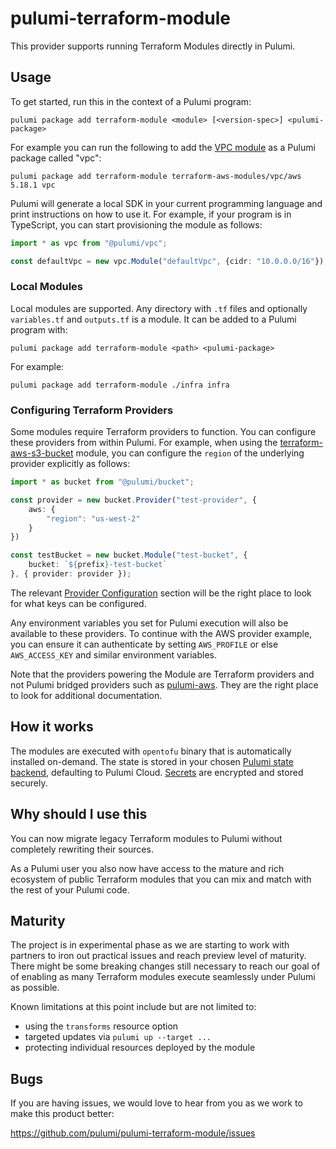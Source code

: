 # pulumi-terraform-module

This provider supports running Terraform Modules directly in Pulumi.

## Usage

To get started, run this in the context of a Pulumi program:

    pulumi package add terraform-module <module> [<version-spec>] <pulumi-package>

For example you can run the following to add the [VPC
module](https://registry.terraform.io/modules/terraform-aws-modules/vpc/aws/latest) as a Pulumi
package called "vpc":

    pulumi package add terraform-module terraform-aws-modules/vpc/aws 5.18.1 vpc

Pulumi will generate a local SDK in your current programming language and print instructions on how
to use it. For example, if your program is in TypeScript, you can start provisioning the module as
follows:

``` typescript
import * as vpc from "@pulumi/vpc";

const defaultVpc = new vpc.Module("defaultVpc", {cidr: "10.0.0.0/16"});
```

### Local Modules

Local modules are supported. Any directory with `.tf` files and optionally `variables.tf` and
`outputs.tf` is a module. It can be added to a Pulumi program with:

    pulumi package add terraform-module <path> <pulumi-package>

For example:

    pulumi package add terraform-module ./infra infra

### Configuring Terraform Providers

Some modules require Terraform providers to function. You can configure these providers from within Pulumi. For
example, when using the [terraform-aws-s3-bucket](https://github.com/terraform-aws-modules/terraform-aws-s3-bucket)
module, you can configure the `region` of the underlying provider explicitly as follows:

```typescript
import * as bucket from "@pulumi/bucket";

const provider = new bucket.Provider("test-provider", {
    aws: {
        "region": "us-west-2"
    }
})

const testBucket = new bucket.Module("test-bucket", {
    bucket: `${prefix}-test-bucket`
}, { provider: provider });
```

The relevant [Provider
Configuration](https://registry.terraform.io/providers/hashicorp/aws/latest/docs#provider-configuration) section will
be the right place to look for what keys can be configured.

Any environment variables you set for Pulumi execution will also be available to these providers. To continue with the
AWS provider example, you can ensure it can authenticate by setting `AWS_PROFILE` or else `AWS_ACCESS_KEY` and similar
environment variables.

Note that the providers powering the Module are Terraform providers and not Pulumi bridged providers such as
[pulumi-aws](https://github.com/pulumi/pulumi-aws). They are the right place to look for additional documentation.

## How it works

The modules are executed with `opentofu` binary that is automatically installed on-demand. The state is stored in your
chosen [Pulumi state backend](https://www.pulumi.com/docs/iac/concepts/state-and-backends/), defaulting to Pulumi
Cloud. [Secrets](https://www.pulumi.com/docs/iac/concepts/secrets/) are encrypted and stored securely.

## Why should I use this

You can now migrate legacy Terraform modules to Pulumi without completely rewriting their sources.

As a Pulumi user you also now have access to the mature and rich ecosystem of public Terraform modules that you can mix
and match with the rest of your Pulumi code.

## Maturity

The project is in experimental phase as we are starting to work with partners to iron out practical issues and reach
preview level of maturity. There might be some breaking changes still necessary to reach our goal of of enabling as
many Terraform modules execute seamlessly under Pulumi as possible.

Known limitations at this point include but are not limited to:

- using the `transforms` resource option
- targeted updates via `pulumi up --target ...`
- protecting individual resources deployed by the module

## Bugs


If you are having issues, we would love to hear from you as we work to make this product better:

https://github.com/pulumi/pulumi-terraform-module/issues
